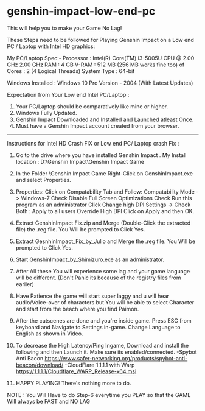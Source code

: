 # genshin-impact-low-end-pc
This will help you to make your Game No Lag!

These Steps need to be followed for Playing Genshin Impact on a Low end PC / Laptop with Intel HD graphics:

My PC/Laptop Spec:-
 Processor 	: Intel(R) Core(TM) i3-5005U CPU @ 2.00 GHz  2.00 GHz
 RAM 		: 4 GB
 V-RAM 		: 512 MB (256 MB works fine too)
 of Cores	: 2 (4 Logical Threads)
 System Type 	: 64-bit

Windows Installed : Windows 10 Pro Version - 2004 (With Latest Updates)

Expectation from Your Low end Intel PC/Laptop : 
  1. Your PC/Laptop should be comparatively like mine or higher.
  2. Windows Fully Updated.
  3. Genshin Impact Downloaded and Installed and Launched atleast Once.
  4. Must have a Genshin Impact account created from your browser.

-----------------------------------------------------------------------------------------------------------------------------------------------------------------------

Instructions for Intel HD Crash FIX or Low end PC/ Laptop crash Fix :

1. Go to the drive where you have installed Genshin Impact . My Install location : D:\Genshin Impact\Genshin Impact Game
2. In the Folder \Genshin Impact Game Right-Click on GenshinImpact.exe and select Properties.
3. Properties: Click on Compatability Tab and Follow:	Compatability Mode -> Windows-7
							Check Disable Full Screen Optimizations
							Check Run this program as an administrator
							Click Change high DPI Settings -> Check Both : 	Apply to all users
													Override High DPI
							Click on Apply and then OK.

4. Extract GenshinImpact Fix.zip and Merge (Double-Click the extracted file) the .reg file. You Will be prompted to Click Yes.

5. Extract GesnhinImpact_Fix_by_Julio and Merge the .reg file. You Will be prompted to Click Yes.

6. Start GenshinImpact_by_Shimizuro.exe as an administrator.

7. After All these You will experience some lag and your game language will be different. (Don't Panic its because of the registry files from earlier)

8. Have Patience the game will start super laggy and u will hear audio/Voice-over of characters but You will be able to select Character and start from the beach where you find Paimon.

9. After the cutscenes are done and you're inside game. Press ESC from keyboard and Navigate to Settings in-game. Change Language to English as shown in Video.

10. To decrease the High Latency/Ping Ingame, Download and install the following and then Launch it. Make sure its enabled/connected.
-Spybot Anti Bacon https://www.safer-networking.org/products/spybot-anti-beacon/download/ 
-CloudFlare 1.1.1.1 with Warp https://1.1.1.1/Cloudflare_WARP_Release-x64.msi

11. HAPPY PLAYING! There's nothing more to do.

NOTE : You Will Have to do Step-6 everytime you PLAY so that the GAME WIll  always be FAST and NO LAG
